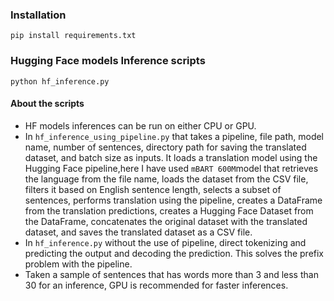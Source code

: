 ### Installation
``` pip install requirements.txt ```
### Hugging Face models Inference scripts
``` python hf_inference.py ```
#### About the scripts
- HF models inferences can be run on either CPU or GPU.
- In ```hf_inference_using_pipeline.py``` that takes a pipeline, file path, model name, number of sentences, directory path for saving the translated dataset, and batch size as inputs. It loads a translation model using the Hugging Face pipeline,here I have used ```mBART 600M```model that retrieves the language from the file name, loads the dataset from the CSV file, filters it based on English sentence length, selects a subset of sentences, performs translation using the pipeline, creates a DataFrame from the translation predictions, creates a Hugging Face Dataset from the DataFrame, concatenates the original dataset with the translated dataset, and saves the translated dataset as a CSV file.
- In ```hf_inference.py``` without the use of pipeline, direct tokenizing and predicting the output and decoding the prediction. This solves the prefix problem with the pipeline.  
- Taken a sample of sentences that has words more than 3 and less than 30  for an inference, GPU is recommended for faster inferences.
